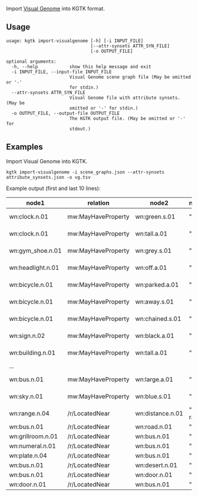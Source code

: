 Import [Visual Genome](https://visualgenome.org/) into KGTK format.

## Usage
```
usage: kgtk import-visualgenome [-h] [-i INPUT_FILE]
                                [--attr-synsets ATTR_SYN_FILE]
                                [-o OUTPUT_FILE]

optional arguments:
  -h, --help            show this help message and exit
  -i INPUT_FILE, --input-file INPUT_FILE
                        Visual Genome scene graph file (May be omitted or '-'
                        for stdin.)
  --attr-synsets ATTR_SYN_FILE
                        Visual Genome file with attribute synsets. (May be
                        omitted or '-' for stdin.)
  -o OUTPUT_FILE, --output-file OUTPUT_FILE
                        The KGTK output file. (May be omitted or '-' for
                        stdout.)
```

## Examples

Import Visual Genome into KGTK. 

```
kgtk import-visualgenome -i scene_graphs.json --attr-synsets attribute_synsets.json -o vg.tsv
```

Example output (first and last 10 lines):

| node1             | relation           | node2            | node1;label      | node2;label | relation;label      | relation;dimension | source | sentence |
| ----------------- | ------------------ | ---------------- | ---------------- | ----------- | ------------------- | ------------------ | ------ | -------- |
| wn:clock.n.01     | mw:MayHaveProperty | wn:green.s.01    | "clock"          | "green"     | "may have property" |                    | "VG"   |          |
| wn:clock.n.01     | mw:MayHaveProperty | wn:tall.a.01     | "clock"          | "tall"      | "may have property" |                    | "VG"   |          |
| wn:gym_shoe.n.01  | mw:MayHaveProperty | wn:grey.s.01     | "sneakers"       | "grey"      | "may have property" |                    | "VG"   |          |
| wn:headlight.n.01 | mw:MayHaveProperty | wn:off.a.01      | "headlight"      | "off"       | "may have property" |                    | "VG"   |          |
| wn:bicycle.n.01   | mw:MayHaveProperty | wn:parked.a.01   | "bike"           | "parked"    | "may have property" |                    | "VG"   |          |
| wn:bicycle.n.01   | mw:MayHaveProperty | wn:away.s.01     | "bike"           | "far away"  | "may have property" |                    | "VG"   |          |
| wn:bicycle.n.01   | mw:MayHaveProperty | wn:chained.s.01  | "bike"           | "chained"   | "may have property" |                    | "VG"   |          |
| wn:sign.n.02      | mw:MayHaveProperty | wn:black.a.01    | "sign"           | "black"     | "may have property" |                    | "VG"   |          |
| wn:building.n.01  | mw:MayHaveProperty | wn:tall.a.01     | "building"       | "tall"      | "may have property" |                    | "VG"   |          |
| ...               |                    |                  |                  |             |                     |                    |        |          |
| wn:bus.n.01       | mw:MayHaveProperty | wn:large.a.01    | "bus"            | "large"     | "may have property" |                    | "VG"   |          |
| wn:sky.n.01       | mw:MayHaveProperty | wn:blue.s.01     | "sky"            | "blue"      | "may have property" |                    | "VG"   |          |
| wn:range.n.04     | /r/LocatedNear     | wn:distance.n.01 | "mountain range" | "distance"  | "in"                |                    | "VG"   |          |
| wn:bus.n.01       | /r/LocatedNear     | wn:road.n.01     | "bus"            | "road"      | "on"                |                    | "VG"   |          |
| wn:grillroom.n.01 | /r/LocatedNear     | wn:bus.n.01      | "grill"          | "bus"       | "on"                |                    | "VG"   |          |
| wn:numeral.n.01   | /r/LocatedNear     | wn:bus.n.01      | "number"         | "bus"       | "on"                |                    | "VG"   |          |
| wn:plate.n.04     | /r/LocatedNear     | wn:bus.n.01      | "plate"          | "bus"       | "on"                |                    | "VG"   |          |
| wn:bus.n.01       | /r/LocatedNear     | wn:desert.n.01   | "bus"            | "desert"    | "in"                |                    | "VG"   |          |
| wn:bus.n.01       | /r/LocatedNear     | wn:door.n.01     | "bus"            | "doors"     | "with"              |                    | "VG"   |          |
| wn:door.n.01      | /r/LocatedNear     | wn:bus.n.01      | "door"           | "bus"       | "on"                |                    | "VG"   |          |


